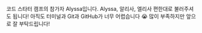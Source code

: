 코드 스타터 캠프의 참가자 Alyssa입니다.
Alyssa, 알리사, 엘리사 편한대로 불러주셔도 됩니다! 
아직도 터미널과 Git과 GitHub가 너무 어렵습니다 😭
많이 부족하지만 앞으로 잘 부탁드립니다!
